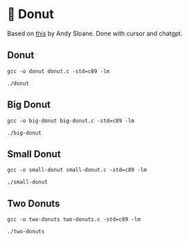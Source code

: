 # 🍩 Donut

Based on [this](https://www.a1k0n.net/2011/07/20/donut-math.html) by Andy Sloane.
Done with cursor and chatgpt.

## Donut

`gcc -o donut donut.c -std=c89 -lm`

`./donut`

## Big Donut

`gcc -o big-donut big-donut.c -std=c89 -lm`

`./big-donut`

## Small Donut

`gcc -o small-donut small-donut.c -std=c89 -lm`

`./small-donut`

## Two Donuts

`gcc -o two-donuts two-donuts.c -std=c89 -lm`

`./two-donuts`
